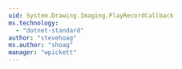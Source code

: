 ```yaml
---
uid: System.Drawing.Imaging.PlayRecordCallback
ms.technology: 
  - "dotnet-standard"
author: "stevehoag"
ms.author: "shoag"
manager: "wpickett"
---
```

